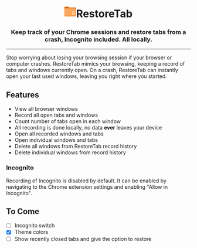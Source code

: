 <h1 align="center"><img style="height: 32px;" src="doc/images/orangeR.png"/>RestoreTab</h1>

<h3 align="center">Keep track of your Chrome sessions and restore tabs from a crash, Incognito included. All locally.</h3>

---

Stop worrying about losing your browsing session if your browser or computer crashes.  RestoreTab mimics your browsing, keeping a record of tabs and windows currently open.  On a crash, RestoreTab can instantly open your last used windows, leaving you right where you started.

## Features
* View all browser windows
* Record all open tabs and windows
* Count number of tabs open in each window
* All recording is done locally, no data **ever** leaves your device
* Open all recorded windows and tabs
* Open individual windows and tabs
* Delete all windows from RestoreTab record history
* Delete individual windows from record history

### Incognito
Recording of Incognito is disabled by default. It can be enabled by navigating to the Chrome extension settings and enabling "Allow in Incognito".

## To Come
- [ ] Incognito switch
- [x] Theme colors
- [ ] Show recently closed tabs and give the option to restore
